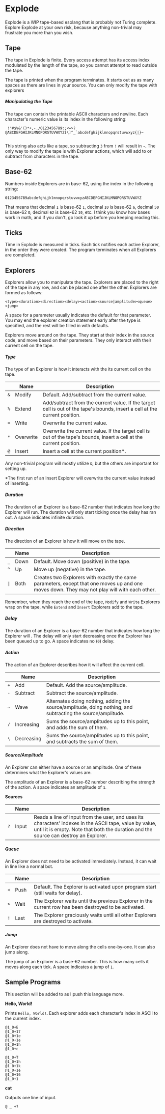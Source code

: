# Explode
Explode is a WIP tape-based esolang that is probably not Turing complete. Explore Explode at your own risk, because anything non-trivial may frustrate you more than you wish.

## Tape
The tape in Explode is finite. Every access attempt has its access index modulated by the length of the tape, so you cannot attempt to read outside the tape.

The tape is printed when the program terminates. It starts out as as many spaces as there are lines in your source. You can only modify the tape with explorers

##### Manipulating the Tape

The tape can contain the printable ASCII characters and newline. Each character's numeric value is its index in the following string:

```
 !"#$%&'()*+,-./0123456789:;<=>?@ABCDEFGHIJKLMNOPQRSTUVWXYZ[\]^_`abcdefghijklmnopqrstuvwxyz{|}~
 
```

This string also acts like a tape, so subtracting `3` from `!` will result in `~`. The only way to modify the tape is with Explorer actions, which will add to or subtract from characters in the tape.

## Base-62

Numbers inside Explorers are in base-62, using the index in the following string:

```
0123456789abcdefghijklmnopqrstuvwxyzABCDEFGHIJKLMNOPQRSTUVWXYZ
```

That means that decimal `1` is base-62 `1`, decimal `10` is base-62 `a`, decimal `50` is base-62 `O`, decimal `62` is base-62 `10`, etc. I think you know how bases work in math, and if you don't, go look it up before you keeping reading this.

## Ticks

Time in Explode is measured in ticks. Each tick notifies each active Explorer, in the order they were created. The program terminates when all Explorers are completed.

## Explorers

Explorers allow you to manipulate the tape. Explorers are placed to the right of the tape in any row, and can be placed one after the other. Explorers are formed as follows:

```
<type><duration><direction><delay><action><source|amplitude><queue><jump>
```

A space for a parameter usually indicates the default for that parameter. You may end the explorer creation statement early after the type is specified, and the rest will be filled in with defaults.

Explorers move around on the tape. They start at their index in the source code, and move based on their parameters. They only interact with their current cell on the tape.

##### Type

The type of an Explorer is how it interacts with the its current cell on the tape.

|     | Name | Description |
| --- | ---- | ----------- |
| `&` | Modify | Default. Add/subtract from the current value. |
| `%` | Extend | Add/subtract from the current value. If the target cell is out of the tape's bounds, insert a cell at the current position. |
| `=` | Write | Overwrite the current value. |
| `*` | Overwrite | Overwrite the current value. If the target cell is out of the tape's bounds, insert a cell at the current position. |
| `@` | Insert | Insert a cell at the current position*. |

Any non-trivial program will mostly utilize `&`, but the others are important for setting up.

\*The first run of an Insert Explorer will overwrite the current value instead of inserting.

##### Duration

The duration of an Explorer is a base-62 number that indicates how long the Explorer will run. The duration will only start ticking once the delay has ran out. A space indicates infinite duration.

##### Direction

The direction of an Explorer is how it will move on the tape.

|     | Name | Description |
| --- | ---- | ----------- |
| `_` | Down | Default. Move down (positive) in the tape. |
| `^` | Up | Move up (negative) in the tape. |
| `\|` | Both | Creates two Explorers with exactly the same parameters, except that one moves up and one moves down. They may not play will with each other.

Remember, when they reach the end of the tape, `Modify` and `Write` Explorers wrap on the tape, while `Extend` and `Insert` Explorers add to the tape.

##### Delay

The duration of an Explorer is a base-62 number that indicates how long the Explorer will . The delay will only start decreasing once the Explorer has been queued up to go. A space indicates no (`0`) delay.

##### Action

The action of an Explorer describes how it will affect the current cell.

|     | Name | Description |
| --- | ---- | ----------- |
| `+` | Add | Default. Add the source/amplitude. |
| `-` | Subtract | Subtract the source/amplitude. |
| `~` | Wave | Alternates doing nothing, adding the source/amplitude, doing nothing, and subtracting the source/amplitude. |
| `/` | Increasing | Sums the source/amplitudes up to this point, and adds the sum of them. |
| `\` | Decreasing | Sums the source/amplitudes up to this point, and subtracts the sum of them. |

##### Source/Amplitude

An Explorer can either have a source or an amplitude. One of these determines what the Explorer's values are.

The amplitude of an Explorer is a base-62 number describing the strength of the action. A space indicates an amplitude of `1`.

**Sources**

|     | Name | Description |
| --- | ---- | ----------- |
| `?` | Input | Reads a line of input from the user, and uses its characters' indexes in the ASCII tape, value by value, until it is empty. Note that both the duration and the source can destroy an Explorer. |

##### Queue

An Explorer does not need to be activated immediately. Instead, it can wait in line like a normal bot.

|     | Name | Description |
| --- | ---- | ----------- |
| `<` | Push | Default. The Explorer is activated upon program start (still waits for delay). |
| `>` | Wait | The Explorer waits until the previous Explorer in the current row has been destroyed to be activated. |
| `!` | Last | The Explorer graciously waits until all other Explorers are destroyed to activate. |

##### Jump

An Explorer does not have to move along the cells one-by-one. It can also jump along.

The jump of an Explorer is a base-62 number. This is how many cells it moves along each tick. A space indicates a jump of `1`.

## Sample Programs

This section will be added to as I push this language more.

**Hello, World!**

Prints `Hello, World!`. Each explorer adds each character's index in ASCII to the current index.

```
@1_0+E
@1_0+17
@1_0+1e
@1_0+1e
@1_0+1h
@1_0+c

@1_0+T
@1_0+1h
@1_0+1k
@1_0+1e
@1_0+16
@1_0+1
```

**cat**

Outputs one line of input.

```
@ _ +?
```
